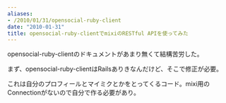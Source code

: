 ```yaml
---
aliases:
- /2010/01/31/opensocial-ruby-client
date: "2010-01-31"
title: opensocial-ruby-clientでmixiのRESTful APIを使ってみた
---
```

opensocial-ruby-clientのドキュメントがあまり無くて結構苦労した。

まず、opensocial-ruby-clientはRailsありきなんだけど、そこで修正が必要。
<script src="http://gist.github.com/291049.js?file=action_controller_request.rb"></script>

これは自分のプロフィールとマイミクとかをとってくるコード。mixi用のConnectionがないので自分で作る必要があり。

<script src="http://gist.github.com/291049.js?file=mixi_opensocial.rb"></script>